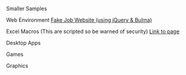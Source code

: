 Smaller Samples

Web Environment
<a href="comp-business-site/home.html">Fake Job Website (using jQuery & Bulma)</a>

Excel Macros (This are scripted so be warned of security)
[Link to page](excel-macros/macros.html)

Desktop Apps

Games

Graphics
